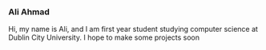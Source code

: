 ### Ali Ahmad

Hi, my name is Ali, and I am first year student studying computer science at Dublin City University. I hope to make some projects soon
